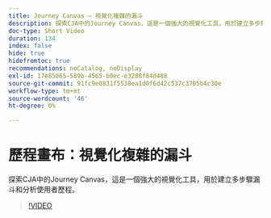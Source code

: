 ```yaml
---
title: Journey Canvas — 視覺化複雜的漏斗
description: 探索CJA中的Journey Canvas，這是一個強大的視覺化工具，用於建立多步驟漏斗和分析使用者歷程。
doc-type: Short Video
duration: 134
index: false
hide: true
hidefromtoc: true
recommendations: noCatalog, noDisplay
exl-id: 17e85065-589b-4565-b0ec-e3288f84d488
source-git-commit: 91fc9e0831f5538ea1d0f6d42c537c3705b4c30e
workflow-type: tm+mt
source-wordcount: '46'
ht-degree: 0%

---
```


# 歷程畫布：視覺化複雜的漏斗

探索CJA中的Journey Canvas，這是一個強大的視覺化工具，用於建立多步驟漏斗和分析使用者歷程。

<!-- 72_S103_3442450_134_journey-canvas-visualizing-complex-funnels -->
>[!VIDEO](https://video.tv.adobe.com/v/3458364/?learn=on&enablevpops=true)
